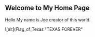 ## Welcome to My Home Page
Hello My name is Joe creator of this world.

![alt](Flag_of_Texas "TEXAS FOREVER"
